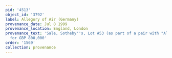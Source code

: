 ```yaml
---
pid: '4513'
object_id: '3792'
label: Allegory of Air (Germany)
provenance_date: Jul 8 1999
provenance_location: England, London
provenance_text: 'Sale, Sotheby''s, Lot #53 (as part of a pair with "Allegory of Water"
  for GBP 800,000'
order: '1569'
collection: provenance
---
```

